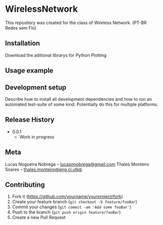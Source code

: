 # WirelessNetwork

This repository was created for the class of Wireless Network. (PT-BR Redes sem Fio)

## Installation

Download the aditional librarys for Python Plotting

## Usage example

## Development setup

Describe how to install all development dependencies and how to run an automated test-suite of some kind. Potentially do this for multiple platforms.

## Release History

- 0.0.1
  - Work in progress

## Meta

Lucas Nogueira Nobrega – lucasnnobrega@gmail.com
Thales Monteiro Soares – thales.monteiro@eng.ci.ufpb

## Contributing

1. Fork it (<https://github.com/yourname/yourproject/fork>)
2. Create your feature branch (`git checkout -b feature/fooBar`)
3. Commit your changes (`git commit -am 'Add some fooBar'`)
4. Push to the branch (`git push origin feature/fooBar`)
5. Create a new Pull Request
